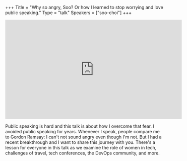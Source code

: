 +++
Title = "Why so angry, Soo?  Or how I learned to stop worrying and love public speaking."
Type = "talk"
Speakers = ["soo-choi"]
+++

<iframe width="560" height="315" src="https://www.youtube-nocookie.com/embed/TBjX5YRVTD0" frameborder="0" allowfullscreen></iframe>

Public speaking is hard and this talk is about how I overcome that fear.  I avoided public speaking for years.  Whenever I speak, people compare me to Gordon Ramsay: I can't not sound angry even though I'm not.  But I had a recent breakthrough and I want to share this journey with you.  There's a lesson for everyone in this talk as we examine the role of women in tech, challenges of travel, tech conferences, the DevOps community, and more.
